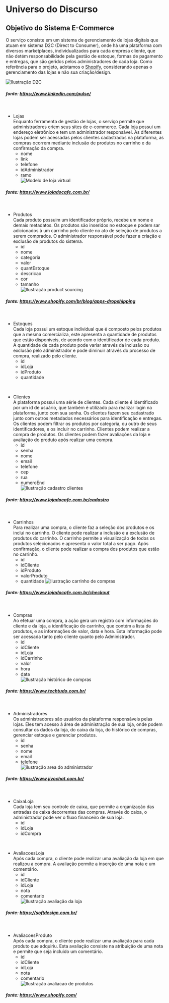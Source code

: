 <h1> 
    Universo do Discurso
</h1>

<h2>
    Objetivo do Sistema E-Commerce
</h2>

O serviço consiste em um sistema de gerenciamento de lojas digitais que atuam em sistema D2C (Direct to Consumer), onde há uma plataforma com diversos marketplaces, individualizados para cada empresa cliente, que não detém responsabilidade pela gestão de estoque, formas de pagamento e entregas, que são geridos pelos administradores de cada loja. Como referência para o projeto, adotamos o [Shopify](https://shopify.com/), considerando apenas o gerenciamento das lojas e não sua criação/design.


![Ilustração D2C](/UdD_images/D2C_image.jfif "Ilustração D2C")
##### fonte: https://www.linkedin.com/pulse/

<br>

- Lojas  
Enquanto ferramenta de gestão de lojas, o serviço permite que administradores criem seus sites de e-commerce. Cada loja possui um endereço eletrônico e tem um administrador responsável. As diferentes lojas podem ser acessadas pelos clientes cadastrados na plataforma, as compras ocorrem mediante inclusão de produtos no carrinho e da confirmação da compra.
    - nome
    - link
    - telefone
    - idAdministrador
    - ramo  
![Modelo de loja virtual](/UdD_images/loja_virtual.png "loja_virtual")
##### fonte: https://www.lojadocafe.com.br/


<br>

- Produtos  
Cada produto possuim um identificador próprio, recebe um nome e demais metadatos. Os produtos são inseridos no estoque e podem sar adicionados à um carrinho pelo cliente no ato de seleção de produtos a serem comprados. O administrador responsável pode fazer a criação e exclusão de produtos do sistema.
    - id
    - nome
    - categoria
    - valor
    - quantEstoque
    - descricao
    - cor
    - tamanho  
![Ilustração product sourcing](/UdD_images/manage_products.jpg "product_sourcing")
##### fonte: https://www.shopify.com/br/blog/apps-dropshipping 

<br>

- Estoques  
Cada loja possui um estoque individual que é composto pelos produtos que a mesma comercializa, este apresenta a quantidade de produtos que estão disponíveis, de acordo com o identificador de cada produto. A quantidade de cada produto pode variar através da inclusão ou exclusão pelo administrador e pode diminuir através do processo de compra, realizado pelo cliente.
    - id
    - idLoja
    - idProduto
    - quantidade
<br>

- Clientes  
A plataforma possui uma série de clientes. Cada cliente é identificado por um id de usuário, que também é utilizado para realizar login na plataforma, junto com sua senha. Os clientes fazem seu cadastrado junto com outros metadados necessários para identificação e entregas. Os clientes podem filtrar os produtos por categoria, ou outro de seus identificadores, e os incluir no carrinho. Clientes podem realizar a compra de produtos. Os clientes podem fazer avaliações da loja e avaliação do produto após realizar uma compra.
    -  id
    - senha
    - nome
    - email
    - telefone
    - cep
    - rua
    - numeroEnd  
![Ilustração cadastro clientes](/UdD_images/cadastro_cliente.png "cadastro_cliente")
##### fonte: https://www.lojadocafe.com.br/cadastro

<br>

- Carrinhos  
Para realizar uma compra, o cliente faz a seleção dos produtos e os inclui no carrinho. O cliente pode realizar a inclusão e a exclusão de produtos do carrinho. O carrinho permite a visualização de todos os produtos selecionados e apresenta o valor total a ser pago. Após confirmação, o cliente pode realizar a compra dos produtos que estão no carrinho.
    - id
    - idCliente
    - idProduto
    - valorProduto
    - quantidade
![Ilustração carrinho de compras](/UdD_images/carrinho.png "carrinho_clientes")
##### fonte: https://www.lojadocafe.com.br/checkout

<br>

- Compras  
Ao efetuar uma compra, a ação gera um registro com informações do cliente e da loja, a identificação do carrinho, que contém a lista de produtos, e as informações de valor, data e hora. Esta informação pode ser acessada tanto pelo cliente quanto pelo Administrador.
    - id
    - idCliente
    - idLoja
    - idCarrinho
    - valor
    - hora
    - data  
![Ilustração histórico de compras](/UdD_images/compras.png "compras")
##### fonte: https://www.techtudo.com.br/
<br>

- Administradores  
Os administradores são usuários da plataforma responsáveis pelas lojas. Eles tem acesso à área de administração de sua loja, onde podem consultar os dados da loja, do caixa da loja, do histórico de compras, gerenciar estoque e gerenciar produtos.
    - id
    - senha
    - nome
    - email
    - telefone  
![ilustração area do administrador](/UdD_images/administrador.png "area_do_administrador")
##### fonte: https://www.jivochat.com.br/

<br>

- CaixaLoja  
Cada loja tem seu controle de caixa, que permite a organização das entradas de caixa decorrentes das compras. Através do caixa, o administrador pode ver o fluxo financeiro de sua loja.
    - id
    - idLoja
    - idCompra

<br>

- AvaliacoesLoja  
Após cada compra, o cliente pode realizar uma avaliação da loja em que realizou a compra. A avaliação permite a inserção de uma nota e um comentário.
    - id
    - idCliente
    - idLoja
    - nota
    - comentario  
![Ilustração avaliação da loja](/UdD_images/avaliacao_loja.png "avaliacao_loja")
##### fonte: https://softdesign.com.br/

<br>

- AvaliacoesProduto  
Após cada compra, o cliente pode realizar uma avaliação para cada produto que adquiriu. Esta avaliação consiste na atribuição de uma nota e permite que seja incluido um comentário. 
    - id
    - idCliente
    - idLoja
    - nota
    - comentario   
![Ilustração avaliacao de produtos](/UdD_images/avaliacao_produto.png "avaliacao_produto")
##### fonte: https://www.shopify.com/
